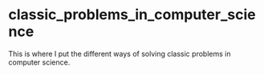 # classic_problems_in_computer_science
This is where I put the different ways of solving classic problems in computer science.
